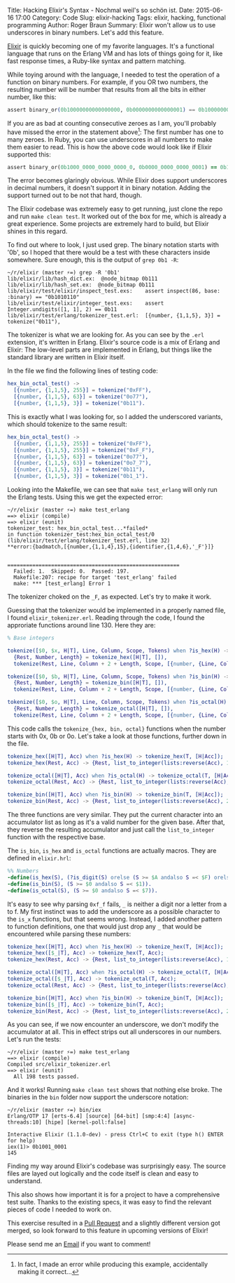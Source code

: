 Title: Hacking Elixir's Syntax - Nochmal weil's so schön ist.
Date: 2015-06-16 17:00
Category: Code
Slug: elixir-hacking
Tags: elixir, hacking, functional programming
Author: Roger Braun
Summary: Elixir won't allow us to use underscores in binary numbers. Let's add this feature.

[Elixir](http://elixir-lang.org/) is quickly becoming one of my favorite languages. It's a functional language that runs on the Erlang VM and has lots of things going for it, like fast response times, a Ruby-like syntax and pattern matching.

While toying around with the language, I needed to test the operation of a function on binary numbers. For example, if you OR two numbers, the resulting number will be number that results from all the bits in either number, like this:

```elixir
assert binary_or(0b10000000000000000, 0b0000000000000001) == 0b1000000000000001
```

If you are as bad at counting consecutive zeroes as I am, you'll probably have missed the error in the statement above[^1]: The first number has one to many zeroes. In Ruby, you can use underscores in all numbers to make them easier to read. This is how the above code would look like if Elixir supported this:

```ruby
assert binary_or(0b1000_0000_0000_0000_0, 0b0000_0000_0000_0001) == 0b1000_0000_0000_0001
```

The error becomes glaringly obvious. While Elixir does support underscores in decimal numbers, it doesn't support it in binary notation. Adding the support turned out to be not that hard, though.

The Elixir codebase was extremely easy to get running, just clone the repo and run `make clean test`. It worked out of the box for me, which is already a great experience. Some projects are extremely hard to build, but Elixir shines in this regard.

To find out where to look, I just used grep. The binary notation starts with '0b', so I hoped that there would be a test with these characters inside somewhere. Sure enough, this is the output of `grep 0b1 -R`:

```console
~/r/elixir (master ⚡=) grep -R '0b1' 
lib/elixir/lib/hash_dict.ex:  @node_bitmap 0b111
lib/elixir/lib/hash_set.ex:  @node_bitmap 0b111
lib/elixir/test/elixir/inspect_test.exs:    assert inspect(86, base: :binary) == "0b1010110"
lib/elixir/test/elixir/integer_test.exs:    assert Integer.undigits([1, 1], 2) == 0b11
lib/elixir/test/erlang/tokenizer_test.erl:  [{number, {1,1,5}, 3}] = tokenize("0b11"),
```

The tokenizer is what we are looking for. As you can see by the `.erl` extension, it's written in Erlang. Elixir's source code is a mix of Erlang and Elixir: The low-level parts are implemented in Erlang, but things like the standard library are written in Elixir itself.

In the file we find the following lines of testing code:

```erlang
hex_bin_octal_test() ->
  [{number, {1,1,5}, 255}] = tokenize("0xFF"),
  [{number, {1,1,5}, 63}] = tokenize("0o77"),
  [{number, {1,1,5}, 3}] = tokenize("0b11").
```

This is exactly what I was looking for, so I added the underscored variants, which should tokenize to the same result:


```erlang
hex_bin_octal_test() ->
  [{number, {1,1,5}, 255}] = tokenize("0xFF"),
  [{number, {1,1,5}, 255}] = tokenize("0xF_F"),
  [{number, {1,1,5}, 63}] = tokenize("0o77"),
  [{number, {1,1,5}, 63}] = tokenize("0o7_7"),
  [{number, {1,1,5}, 3}] = tokenize("0b11"),
  [{number, {1,1,5}, 3}] = tokenize("0b1_1").
```

Looking into the Makefile, we can see that `make test_erlang` will only run the Erlang tests. Using this we get the expected error:

```console
~/r/elixir (master ⚡=) make test_erlang
==> elixir (compile)
==> elixir (eunit)
tokenizer_test: hex_bin_octal_test...*failed*
in function tokenizer_test:hex_bin_octal_test/0 (lib/elixir/test/erlang/tokenizer_test.erl, line 32)
**error:{badmatch,[{number,{1,1,4},15},{identifier,{1,4,6},'_F'}]}


=======================================================
  Failed: 1.  Skipped: 0.  Passed: 197.
  Makefile:207: recipe for target 'test_erlang' failed
  make: *** [test_erlang] Error 1
```

The tokenizer choked on the `_F`, as expected. Let's try to make it work.

Guessing that the tokenizer would be implemented in a properly named file, I found `elixir_tokenizer.erl`. Reading through the code, I found the approriate functions around line 130. Here they are:

```erlang
% Base integers

tokenize([$0, $x, H|T], Line, Column, Scope, Tokens) when ?is_hex(H) ->
  {Rest, Number, Length} = tokenize_hex([H|T], []),
  tokenize(Rest, Line, Column + 2 + Length, Scope, [{number, {Line, Column, Column + 2 + Length}, Number}|Tokens]);

tokenize([$0, $b, H|T], Line, Column, Scope, Tokens) when ?is_bin(H) ->
  {Rest, Number, Length} = tokenize_bin([H|T], []),
  tokenize(Rest, Line, Column + 2 + Length, Scope, [{number, {Line, Column, Column + 2 + Length}, Number}|Tokens]);

tokenize([$0, $o, H|T], Line, Column, Scope, Tokens) when ?is_octal(H) ->
  {Rest, Number, Length} = tokenize_octal([H|T], []),
  tokenize(Rest, Line, Column + 2 + Length, Scope, [{number, {Line, Column, Column + 2 + Length}, Number}|Tokens]);
```

This code calls the `tokenize_{hex, bin, octal}` functions when the number starts with 0x, 0b or 0o. Let's take a look at those functions, further down in the file.

```erlang
tokenize_hex([H|T], Acc) when ?is_hex(H) -> tokenize_hex(T, [H|Acc]);
tokenize_hex(Rest, Acc) -> {Rest, list_to_integer(lists:reverse(Acc), 16), length(Acc)}.

tokenize_octal([H|T], Acc) when ?is_octal(H) -> tokenize_octal(T, [H|Acc]);
tokenize_octal(Rest, Acc) -> {Rest, list_to_integer(lists:reverse(Acc), 8), length(Acc)}.

tokenize_bin([H|T], Acc) when ?is_bin(H) -> tokenize_bin(T, [H|Acc]);
tokenize_bin(Rest, Acc) -> {Rest, list_to_integer(lists:reverse(Acc), 2), length(Acc)}.
```

The three functions are very similar. They put the current character into an accumulator list as long as it's a valid number for the given base. After that, they reverse the resulting accumulator and just call the `list_to_integer` function with the respective base.

The `is_bin`, `is_hex` and `is_octal` functions are actually macros. They are defined in `elixir.hrl`:

```erlang
%% Numbers
-define(is_hex(S), (?is_digit(S) orelse (S >= $A andalso S =< $F) orelse (S >= $a andalso S =< $f))).
-define(is_bin(S), (S >= $0 andalso S =< $1)).
-define(is_octal(S), (S >= $0 andalso S =< $7)).
```

It's easy to see why parsing `0xf_f` fails, `_` is neither a digit nor a letter from a to f. My first instinct was to add the underscore as a possible character to the `is_x` functions, but that seems wrong. Instead, I added another pattern to function definitions, one that would just drop any `_` that would be encountered while parsing these numbers:


```erlang
tokenize_hex([H|T], Acc) when ?is_hex(H) -> tokenize_hex(T, [H|Acc]);
tokenize_hex([$_|T], Acc) -> tokenize_hex(T, Acc);
tokenize_hex(Rest, Acc) -> {Rest, list_to_integer(lists:reverse(Acc), 16), length(Acc)}.

tokenize_octal([H|T], Acc) when ?is_octal(H) -> tokenize_octal(T, [H|Acc]);
tokenize_octal([$_|T], Acc) -> tokenize_octal(T, Acc);
tokenize_octal(Rest, Acc) -> {Rest, list_to_integer(lists:reverse(Acc), 8), length(Acc)}.

tokenize_bin([H|T], Acc) when ?is_bin(H) -> tokenize_bin(T, [H|Acc]);
tokenize_bin([$_|T], Acc) -> tokenize_bin(T, Acc);
tokenize_bin(Rest, Acc) -> {Rest, list_to_integer(lists:reverse(Acc), 2), length(Acc)}.
```

As you can see, if we now encounter an underscore, we don't modify the accumulator at all. This in effect strips out all underscores in our numbers. Let's run the tests:

```console
~/r/elixir (master ⚡=) make test_erlang
==> elixir (compile)
Compiled src/elixir_tokenizer.erl
==> elixir (eunit)
  All 198 tests passed.
```

And it works! Running `make clean test` shows that nothing else broke. The binaries in the `bin` folder now support the underscore notation:

```iex
~/r/elixir (master ⚡=) bin/iex
Erlang/OTP 17 [erts-6.4] [source] [64-bit] [smp:4:4] [async-threads:10] [hipe] [kernel-poll:false]

Interactive Elixir (1.1.0-dev) - press Ctrl+C to exit (type h() ENTER for help)
iex(1)> 0b1001_0001
145
```

Finding my way around Elixir's codebase was surprisingly easy. The source files are layed out logically and the code itself is clean and easy to understand.

This also shows how important it is for a project to have a comprehensive test suite. Thanks to the existing specs, it was easy to find the relevant pieces of code I needed to work on.

This exercise resulted in a [Pull Request](https://github.com/elixir-lang/elixir/pull/3395) and a slightly different version got merged, so look forward to this feature in upcoming versions of Elixir!

Please send me an [Email](mailto:blog@rogerbraun.net) if you want to comment!

[^1]: In fact, I made an error while producing this example, accidentally making it correct...
